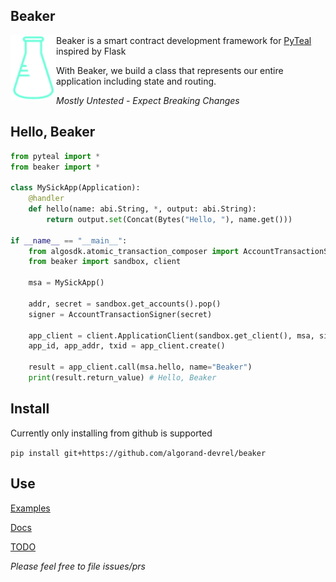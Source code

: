 Beaker
------
<img align="left" src="beaker.png" margin="10px" >

Beaker is a smart contract development framework for [PyTeal](https://github.com/algorand/pyteal) inspired by Flask


With Beaker, we build a class that represents our entire application including state and routing.

*Mostly Untested - Expect Breaking Changes* 


## Hello, Beaker


```py
from pyteal import *
from beaker import *

class MySickApp(Application):
    @handler
    def hello(name: abi.String, *, output: abi.String):
        return output.set(Concat(Bytes("Hello, "), name.get()))

if __name__ == "__main__":
    from algosdk.atomic_transaction_composer import AccountTransactionSigner
    from beaker import sandbox, client

    msa = MySickApp()

    addr, secret = sandbox.get_accounts().pop()
    signer = AccountTransactionSigner(secret)

    app_client = client.ApplicationClient(sandbox.get_client(), msa, signer=signer)
    app_id, app_addr, txid = app_client.create()

    result = app_client.call(msa.hello, name="Beaker")
    print(result.return_value) # Hello, Beaker
```

## Install

Currently only installing from github is supported

`pip install git+https://github.com/algorand-devrel/beaker`

## Use

[Examples](/examples/)

[Docs](https://beaker.algo.xyz)

[TODO](TODO.md)

*Please feel free to file issues/prs*